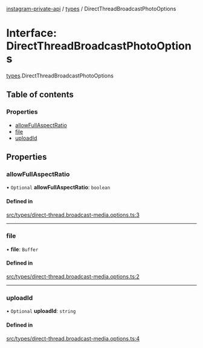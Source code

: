 [instagram-private-api](../../README.md) / [types](../../modules/types.md) / DirectThreadBroadcastPhotoOptions

# Interface: DirectThreadBroadcastPhotoOptions

[types](../../modules/types.md).DirectThreadBroadcastPhotoOptions

## Table of contents

### Properties

- [allowFullAspectRatio](DirectThreadBroadcastPhotoOptions.md#allowfullaspectratio)
- [file](DirectThreadBroadcastPhotoOptions.md#file)
- [uploadId](DirectThreadBroadcastPhotoOptions.md#uploadid)

## Properties

### allowFullAspectRatio

• `Optional` **allowFullAspectRatio**: `boolean`

#### Defined in

[src/types/direct-thread.broadcast-media.options.ts:3](https://github.com/Nerixyz/instagram-private-api/blob/b3351b9/src/types/direct-thread.broadcast-media.options.ts#L3)

___

### file

• **file**: `Buffer`

#### Defined in

[src/types/direct-thread.broadcast-media.options.ts:2](https://github.com/Nerixyz/instagram-private-api/blob/b3351b9/src/types/direct-thread.broadcast-media.options.ts#L2)

___

### uploadId

• `Optional` **uploadId**: `string`

#### Defined in

[src/types/direct-thread.broadcast-media.options.ts:4](https://github.com/Nerixyz/instagram-private-api/blob/b3351b9/src/types/direct-thread.broadcast-media.options.ts#L4)
